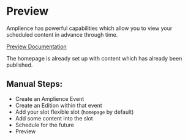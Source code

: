 # Preview

Amplience has powerful capabilities which allow you to view your scheduled content in advance through time.

[Preview Documentation](https://amplience.com/docs/planning/readme.html)

The homepage is already set up with content which has already been published.

## Manual Steps:

* Create an Amplience Event
* Create an Edition within that event
* Add your slot flexible slot (`homepage` by default)
* Add some content into the slot
* Schedule for the future
* Preview
